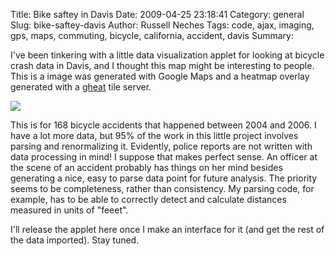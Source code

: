 Title: Bike saftey in Davis
Date: 2009-04-25 23:18:41
Category: general
Slug: bike-saftey-davis
Author: Russell Neches
Tags: code, ajax, imaging, gps, maps, commuting, bicycle, california, accident, davis
Summary: 


I've been tinkering with a little data visualization applet for looking
at bicycle crash data in Davis, and I thought this map might be
interesting to people. This is a image was generated with Google Maps
and a heatmap overlay generated with a
[gheat](http://code.google.com/p/gheat/) tile server.

![](http://vort.org/media/images/davis_bike_crashes_2004-2006_heatmap.png)

This is for 168 bicycle accidents that happened between 2004 and 2006. I
have a lot more data, but 95% of the work in this little project
involves parsing and renormalizing it. Evidently, police reports are not
written with data processing in mind! I suppose that makes perfect
sense. An officer at the scene of an accident probably has things on her
mind besides generating a nice, easy to parse data point for future
analysis. The priority seems to be completeness, rather than
consistency. My parsing code, for example, has to be able to correctly
detect and calculate distances measured in units of "feeet".

I'll release the applet here once I make an interface for it (and get
the rest of the data imported). Stay tuned.
